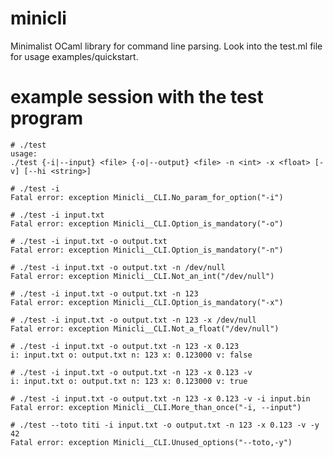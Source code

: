 # minicli

Minimalist OCaml library for command line parsing.
Look into the test.ml file for usage examples/quickstart.

# example session with the test program

    # ./test
    usage:
    ./test {-i|--input} <file> {-o|--output} <file> -n <int> -x <float> [-v] [--hi <string>]

    # ./test -i
    Fatal error: exception Minicli__CLI.No_param_for_option("-i")

    # ./test -i input.txt
    Fatal error: exception Minicli__CLI.Option_is_mandatory("-o")

    # ./test -i input.txt -o output.txt
    Fatal error: exception Minicli__CLI.Option_is_mandatory("-n")

    # ./test -i input.txt -o output.txt -n /dev/null
    Fatal error: exception Minicli__CLI.Not_an_int("/dev/null")

    # ./test -i input.txt -o output.txt -n 123
    Fatal error: exception Minicli__CLI.Option_is_mandatory("-x")

    # ./test -i input.txt -o output.txt -n 123 -x /dev/null
    Fatal error: exception Minicli__CLI.Not_a_float("/dev/null")

    # ./test -i input.txt -o output.txt -n 123 -x 0.123
    i: input.txt o: output.txt n: 123 x: 0.123000 v: false

    # ./test -i input.txt -o output.txt -n 123 -x 0.123 -v
    i: input.txt o: output.txt n: 123 x: 0.123000 v: true

    # ./test -i input.txt -o output.txt -n 123 -x 0.123 -v -i input.bin
    Fatal error: exception Minicli__CLI.More_than_once("-i, --input")

    # ./test --toto titi -i input.txt -o output.txt -n 123 -x 0.123 -v -y 42
    Fatal error: exception Minicli__CLI.Unused_options("--toto,-y")
